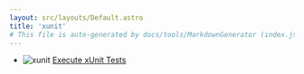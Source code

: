 ```yaml
---
layout: src/layouts/Default.astro
title: 'xunit'
# This file is auto-generated by docs/tools/MarkdownGenerator (index.js)
---
```


<ul>

<li>

![xunit](https://i.octopus.com/library/step-templates/xunit.png) [Execute xUnit Tests](/xunit/execute-xunit-tests/)

</li>
        
</ul>
